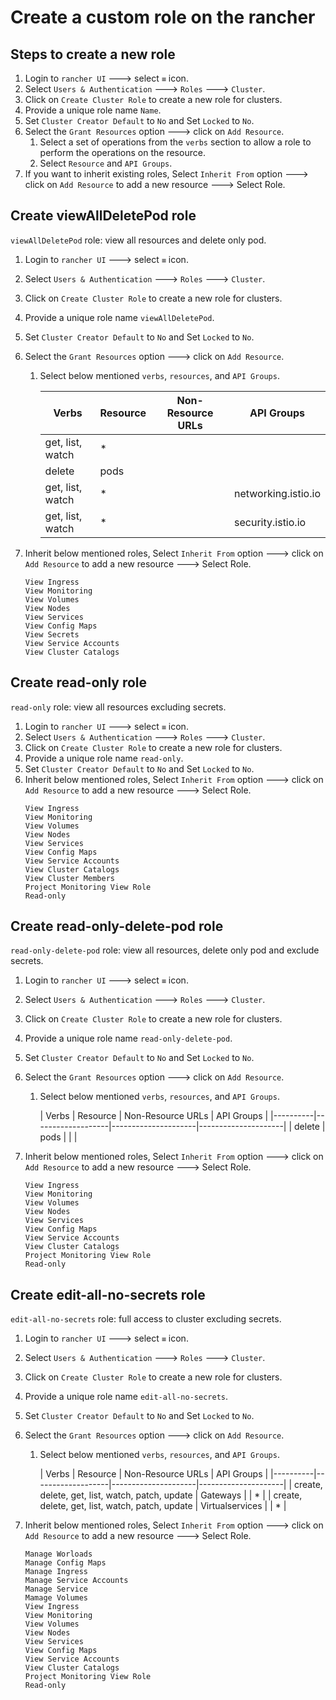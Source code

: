 # Create a custom role on the rancher

## Steps to create a new role
1. Login to `rancher UI` ---> select `≡` icon.
1. Select `Users & Authentication` ---> `Roles` ---> `Cluster`. 
1. Click on `Create Cluster Role` to create a new role for clusters.
1. Provide a unique role name `Name`. 
1. Set `Cluster Creator Default` to `No` and Set `Locked` to `No`.
1. Select the `Grant Resources` option ---> click on `Add Resource`.
   1. Select a set of operations from the `verbs` section to allow a role to perform the operations on the resource.
   1. Select `Resource` and `API Groups`.
1. If you want to inherit existing roles, Select `Inherit From` option ---> click on `Add Resource` to add a new resource ---> Select Role.


## Create viewAllDeletePod role

`viewAllDeletePod` role: view all resources and delete only pod.

1. Login to `rancher UI` ---> select `≡` icon.
1. Select `Users & Authentication` ---> `Roles` ---> `Cluster`.
1. Click on `Create Cluster Role` to create a new role for clusters.
1. Provide a unique role name `viewAllDeletePod`.
1. Set `Cluster Creator Default` to `No` and Set `Locked` to `No`.
1. Select the `Grant Resources` option ---> click on `Add Resource`.
   1. Select below mentioned `verbs`, `resources`, and `API Groups`.

      | Verbs            | Resource | Non-Resource URLs | API Groups          |
      |----------|-------------------|---------------------|---------------------|
      | get, list, watch | *        |                   |                     |
      | delete           | pods     |                   |                     |
      | get, list, watch | *        |                   | networking.istio.io |
      | get, list, watch | *        |                   | security.istio.io   |

1. Inherit below mentioned roles, Select `Inherit From` option ---> click on `Add Resource` to add a new resource ---> Select Role.
   ```
   View Ingress
   View Monitoring
   View Volumes
   View Nodes
   View Services
   View Config Maps
   View Secrets
   View Service Accounts
   View Cluster Catalogs
   ```

## Create read-only role

`read-only` role: view all resources excluding secrets.

1. Login to `rancher UI` ---> select `≡` icon.
1. Select `Users & Authentication` ---> `Roles` ---> `Cluster`.
1. Click on `Create Cluster Role` to create a new role for clusters.
1. Provide a unique role name `read-only`.
1. Set `Cluster Creator Default` to `No` and Set `Locked` to `No`.
1. Inherit below mentioned roles, Select `Inherit From` option ---> click on `Add Resource` to add a new resource ---> Select Role.
   ```
   View Ingress
   View Monitoring
   View Volumes
   View Nodes
   View Services
   View Config Maps
   View Service Accounts
   View Cluster Catalogs
   View Cluster Members
   Project Monitoring View Role
   Read-only
   ```

## Create read-only-delete-pod role

`read-only-delete-pod` role: view all resources, delete only pod and exclude secrets.

1. Login to `rancher UI` ---> select `≡` icon.
1. Select `Users & Authentication` ---> `Roles` ---> `Cluster`.
1. Click on `Create Cluster Role` to create a new role for clusters.
1. Provide a unique role name `read-only-delete-pod`.
1. Set `Cluster Creator Default` to `No` and Set `Locked` to `No`.
1. Select the `Grant Resources` option ---> click on `Add Resource`.
    1. Select below mentioned `verbs`, `resources`, and `API Groups`.

       | Verbs            | Resource | Non-Resource URLs | API Groups         |
              |----------|-------------------|---------------------|---------------------|
       | delete           | pods     |                   |                    |


1. Inherit below mentioned roles, Select `Inherit From` option ---> click on `Add Resource` to add a new resource ---> Select Role.
   ```
   View Ingress
   View Monitoring
   View Volumes
   View Nodes
   View Services
   View Config Maps
   View Service Accounts
   View Cluster Catalogs
   Project Monitoring View Role
   Read-only
   ```

## Create edit-all-no-secrets role

`edit-all-no-secrets` role: full access to cluster excluding secrets.

1. Login to `rancher UI` ---> select `≡` icon.
1. Select `Users & Authentication` ---> `Roles` ---> `Cluster`.
1. Click on `Create Cluster Role` to create a new role for clusters.
1. Provide a unique role name `edit-all-no-secrets`.
1. Set `Cluster Creator Default` to `No` and Set `Locked` to `No`.
1. Select the `Grant Resources` option ---> click on `Add Resource`.
    1. Select below mentioned `verbs`, `resources`, and `API Groups`.

       | Verbs            | Resource | Non-Resource URLs | API Groups |
              |----------|-------------------|---------------------|---------------------| 
       | create, delete, get, list, watch, patch, update | Gateways |                 | *          |
       | create, delete, get, list, watch, patch, update | Virtualservices |                 | *          |


1. Inherit below mentioned roles, Select `Inherit From` option ---> click on `Add Resource` to add a new resource ---> Select Role.
   ```
   Manage Worloads
   Manage Config Maps
   Manage Ingress
   Manage Service Accounts
   Manage Service
   Mamage Volumes
   View Ingress
   View Monitoring
   View Volumes
   View Nodes
   View Services
   View Config Maps
   View Service Accounts
   View Cluster Catalogs
   Project Monitoring View Role
   Read-only
   ```
   
